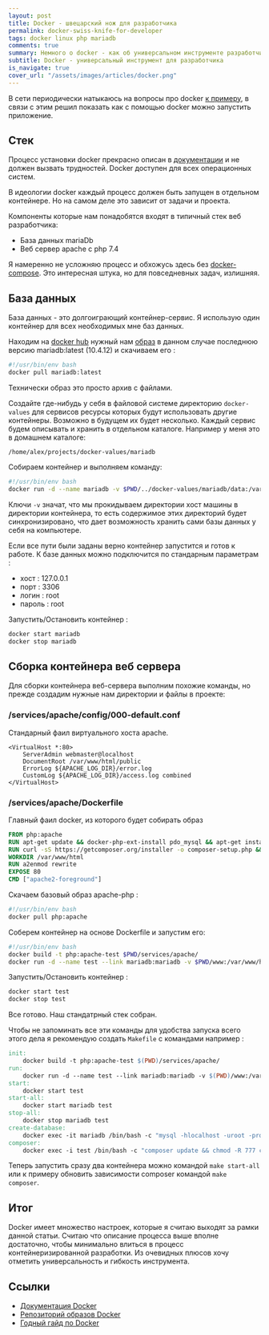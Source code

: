 ```yaml
---
layout: post 
title: Docker - швецарский нож для разработчика
permalink: docker-swiss-knife-for-developer
tags: docker linux php mariadb
comments: true
summary: Немного о docker - как об универсальном инструменте разработчика.
subtitle: Docker - универсальный инструмент для разработчика
is_navigate: true
cover_url: "/assets/images/articles/docker.png"
---
```


В сети периодически натыкаюсь на вопросы про docker [к примеру](https://qna.habr.com/q/697294), в связи с этим
решил показать как с помощью docker можно запустить приложение.

## Стек

Процесс установки docker прекрасно описан в [документации](https://docs.docker.com/install/linux/docker-ce/ubuntu/)
и не должен вызвать трудностей. Docker доступен для всех операционных систем.

В идеологии docker каждый процесс должен быть запущен в отдельном контейнере. 
Но на самом деле это зависит от задачи и проекта.

Компоненты которые нам понадобятся входят в типичный стек веб разработчика:
- База данных mariaDb
- Веб сервер apache с php 7.4

Я намеренно не усложняю процесс и обхожусь здесь без [docker-compose](https://docs.docker.com/compose/). 
Это интересная штука, но для повседневных задач, излишняя.

## База данных

База данных - это долгоиграющий контейнер-сервис. Я использую один контейнер для всех необходимых мне баз данных.

Находим на [docker hub](https://hub.docker.com) нужный нам [образ](https://hub.docker.com/_/mariadb) в данном случае последнюю версию mariadb:latest (10.4.12) и скачиваем его :

```bash
#!/usr/bin/env bash
docker pull mariadb:latest
```
Технически образ это просто архив с файлами.

Создайте где-нибудь у себя в файловой системе директорию `docker-values` для сервисов ресурсы которых будут использовать другие
контейнеры. Возможно в будущем их будет несколько. Каждый сервис будем описывать и хранить в отдельном
каталоге. Например у меня это в домашнем каталоге:

~~~text
/home/alex/projects/docker-values/mariadb
~~~

Cобираем контейнер и выполняем команду:
```bash
#!/usr/bin/env bash
docker run -d --name mariadb -v $PWD/../docker-values/mariadb/data:/var/lib/mysql -v $PWD/../docker-values/mariadb/logs:/var/lib/mysql/logs -e MYSQL_ROOT_PASSWORD=root -p 127.0.0.1:3306:3306 mariadb:latest
```
Ключи `-v` значат, что мы прокидываем директории хост машины в директории контейнера, то есть содержимое этих директорий будет синхронизировано, что дает возможность хранить сами базы данных у себя на компьютере.

Если все пути были заданы верно контейнер запустится и готов к работе. К базе данных можно подключится по стандарным параметрам :
- хост : 127.0.0.1
- порт : 3306
- логин : root
- пароль : root

Запустить/Остановить контейнер :

~~~bash
docker start mariadb
docker stop mariadb
~~~

## Сборка контейнера веб сервера

Для сборки контейнера веб-сервера выполним похожие команды, но прежде создадим нужные нам директории и файлы в проекте:

### /services/apache/config/000-default.conf

Стандарный фаил виртуального хоста apache.

```apacheconfig
<VirtualHost *:80>
	ServerAdmin webmaster@localhost
	DocumentRoot /var/www/html/public
	ErrorLog ${APACHE_LOG_DIR}/error.log
	CustomLog ${APACHE_LOG_DIR}/access.log combined
</VirtualHost>
```

### /services/apache/Dockerfile

Главный фаил docker, из которого будет собирать образ

```dockerfile
FROM php:apache
RUN apt-get update && docker-php-ext-install pdo_mysql && apt-get install git unzip vim -y
RUN curl -sS https://getcomposer.org/installer -o composer-setup.php && php composer-setup.php --install-dir=/usr/local/bin --filename=composer && rm composer-setup.php
WORKDIR /var/www/html
RUN a2enmod rewrite
EXPOSE 80
CMD ["apache2-foreground"]
```

Скачаем базовый образ apache-php :

```bash
#!/usr/bin/env bash
docker pull php:apache
```

Соберем контейнер на основе Dockerfile и запустим его:

```bash
#!/usr/bin/env bash
docker build -t php:apache-test $PWD/services/apache/
docker run -d --name test --link mariadb:mariadb -v $PWD/www:/var/www/html -v $PWD/services/apache/config/000-default.conf:/etc/apache2/sites-available/000-default.conf -p 127.0.0.1:80:80 php:apache-test
```

Запустить/Остановить контейнер :

~~~bash
docker start test
docker stop test
~~~

Все готово. Наш стандатрный стек собран.

Чтобы не запоминать все эти команды для удобства запуска всего этого дела я рекомендую создать `Makefile` с командами например :

~~~makefile
init:
	docker build -t php:apache-test $(PWD)/services/apache/
run:
	docker run -d --name test --link mariadb:mariadb -v $(PWD)/www:/var/www/html -v $(PWD)/services/apache/config/000-default.conf:/etc/apache2/sites-available/000-default.conf -p 127.0.0.1:80:80 php:apache-test
start:
	docker start test
start-all:
	docker start mariadb test
stop-all:
	docker stop mariadb test
create-database:
	docker exec -it mariadb /bin/bash -c "mysql -hlocalhost -uroot -proot -e 'CREATE DATABASE test' && echo ok"
composer:
	docker exec -i test /bin/bash -c "composer update && chmod -R 777 composer.lock"
~~~

Теперь запустить сразу два контейнера можно командой `make start-all` или к примеру обновить зависимости composer командой `make composer`.

## Итог

Docker имеет множество настроек, которые я считаю выходят за рамки данной статьи.
Считаю что описание процесса выше вполне достаточно, чтобы минимально влиться в процесс контейнеризированной разработки.
Из очевидных плюсов хочу отметить универсальность и гибкость инструмента.

## Ссылки

- [Документация Docker](https://docs.docker.com/)
- [Репозиторий образов Docker](https://hub.docker.com/)
- [Годный гайд по Docker](https://guides.hexlet.io/docker/)